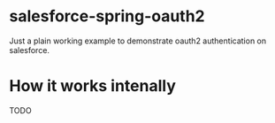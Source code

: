 # salesforce-spring-oauth2
Just a plain working example to demonstrate oauth2 authentication on salesforce.

# How it works intenally
TODO
